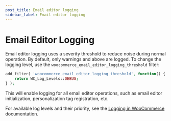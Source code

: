 ```yaml
---
post_title: Email editor logging
sidebar_label: Email editor logging
---
```


# Email Editor Logging

Email editor logging uses a severity threshold to reduce noise during normal operation. By default, only warnings and above are logged. To change the logging level, use the `woocommerce_email_editor_logging_threshold` filter:

```php
add_filter( 'woocommerce_email_editor_logging_threshold', function() {
    return WC_Log_Levels::DEBUG;
} );
```

This will enable logging for all email editor operations, such as email editor initialization, personalization tag registration, etc.

For available log levels and their priority, see the [Logging in WooCommerce](/docs/best-practices/data-management/logging/#level) documentation.
